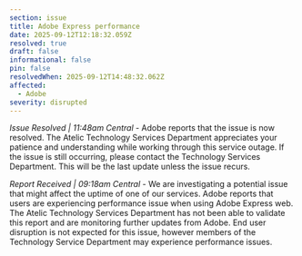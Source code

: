 ```yaml
---
section: issue
title: Adobe Express performance
date: 2025-09-12T12:18:32.059Z
resolved: true
draft: false
informational: false
pin: false
resolvedWhen: 2025-09-12T14:48:32.062Z
affected:
  - Adobe
severity: disrupted
---
```

*Issue Resolved | 11:48am Central* - Adobe reports that the issue is now resolved. The Atelic Technology Services Department appreciates your patience and understanding while working through this service outage. If the issue is still occurring, please contact the Technology Services Department. This will be the last update unless the issue recurs.

*Report Received | 09:18am Central* - We are investigating a potential issue that might affect the uptime of one of our services. Adobe reports that users are experiencing performance issue when using Adobe Express web. The Atelic Technology Services Department has not been able to validate this report and are monitoring further updates from Adobe. End user disruption is not expected for this issue, however members of the Technology Service Department may experience performance issues.